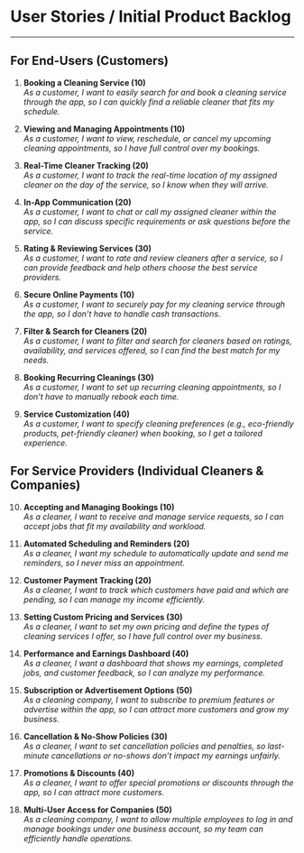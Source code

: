 # User Stories / Initial Product Backlog

---

## For End-Users (Customers)

1. **Booking a Cleaning Service (10)**  
    _As a customer, I want to easily search for and book a cleaning service through the app, so I can quickly find a reliable cleaner that fits my schedule._
    
2. **Viewing and Managing Appointments (10)**  
    _As a customer, I want to view, reschedule, or cancel my upcoming cleaning appointments, so I have full control over my bookings._
    
3. **Real-Time Cleaner Tracking (20)**  
    _As a customer, I want to track the real-time location of my assigned cleaner on the day of the service, so I know when they will arrive._
    
4. **In-App Communication (20)**  
    _As a customer, I want to chat or call my assigned cleaner within the app, so I can discuss specific requirements or ask questions before the service._
    
5. **Rating & Reviewing Services (30)**  
    _As a customer, I want to rate and review cleaners after a service, so I can provide feedback and help others choose the best service providers._
    
6. **Secure Online Payments (10)**  
    _As a customer, I want to securely pay for my cleaning service through the app, so I don’t have to handle cash transactions._
    
7. **Filter & Search for Cleaners (20)**  
    _As a customer, I want to filter and search for cleaners based on ratings, availability, and services offered, so I can find the best match for my needs._
    
8. **Booking Recurring Cleanings (30)**  
    _As a customer, I want to set up recurring cleaning appointments, so I don’t have to manually rebook each time._
    
9. **Service Customization (40)**  
    _As a customer, I want to specify cleaning preferences (e.g., eco-friendly products, pet-friendly cleaner) when booking, so I get a tailored experience._
## For Service Providers (Individual Cleaners & Companies)

10. **Accepting and Managing Bookings (10)**  
    _As a cleaner, I want to receive and manage service requests, so I can accept jobs that fit my availability and workload._
    
11. **Automated Scheduling and Reminders (20)**  
    _As a cleaner, I want my schedule to automatically update and send me reminders, so I never miss an appointment._
    
12. **Customer Payment Tracking (20)**  
    _As a cleaner, I want to track which customers have paid and which are pending, so I can manage my income efficiently._
    
13. **Setting Custom Pricing and Services (30)**  
    _As a cleaner, I want to set my own pricing and define the types of cleaning services I offer, so I have full control over my business._
    
14. **Performance and Earnings Dashboard (40)**  
    _As a cleaner, I want a dashboard that shows my earnings, completed jobs, and customer feedback, so I can analyze my performance._
    
15. **Subscription or Advertisement Options (50)**  
    _As a cleaning company, I want to subscribe to premium features or advertise within the app, so I can attract more customers and grow my business._
16. **Cancellation & No-Show Policies (30)**  
    _As a cleaner, I want to set cancellation policies and penalties, so last-minute cancellations or no-shows don’t impact my earnings unfairly._
    
17. **Promotions & Discounts (40)**  
    _As a cleaner, I want to offer special promotions or discounts through the app, so I can attract more customers._
    
18. **Multi-User Access for Companies (50)**  
    _As a cleaning company, I want to allow multiple employees to log in and manage bookings under one business account, so my team can efficiently handle operations._

